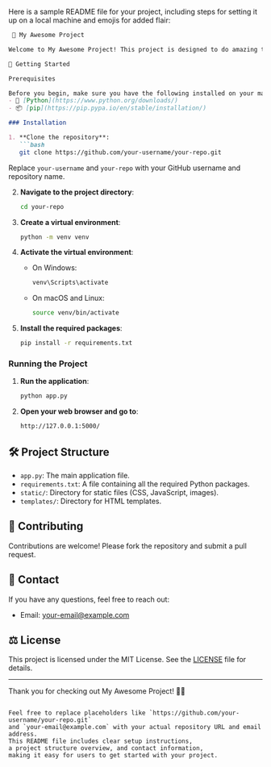 Here is a sample README file for your project, including steps for setting it up on a local machine and emojis for added flair:

```markdown
 🌟 My Awesome Project

Welcome to My Awesome Project! This project is designed to do amazing things. Follow the steps below to set it up on your local machine.

🚀 Getting Started

Prerequisites

Before you begin, make sure you have the following installed on your machine:
- 🐍 [Python](https://www.python.org/downloads/)
- 📦 [pip](https://pip.pypa.io/en/stable/installation/)

### Installation

1. **Clone the repository**:
   ```bash
   git clone https://github.com/your-username/your-repo.git
   ```
   Replace `your-username` and `your-repo` with your GitHub username and repository name.

2. **Navigate to the project directory**:
   ```bash
   cd your-repo
   ```

3. **Create a virtual environment**:
   ```bash
   python -m venv venv
   ```

4. **Activate the virtual environment**:
   - On Windows:
     ```bash
     venv\Scripts\activate
     ```
   - On macOS and Linux:
     ```bash
     source venv/bin/activate
     ```

5. **Install the required packages**:
   ```bash
   pip install -r requirements.txt
   ```

### Running the Project

1. **Run the application**:
   ```bash
   python app.py
   ```

2. **Open your web browser and go to**:
   ```
   http://127.0.0.1:5000/
   ```

## 🛠️ Project Structure

- `app.py`: The main application file.
- `requirements.txt`: A file containing all the required Python packages.
- `static/`: Directory for static files (CSS, JavaScript, images).
- `templates/`: Directory for HTML templates.

## 🤝 Contributing

Contributions are welcome! Please fork the repository and submit a pull request.

## 📧 Contact

If you have any questions, feel free to reach out:
- Email: [your-email@example.com](mailto:your-email@example.com)

## ⚖️ License

This project is licensed under the MIT License. See the [LICENSE](LICENSE) file for details.

---

Thank you for checking out My Awesome Project! 🚀✨
```

Feel free to replace placeholders like `https://github.com/your-username/your-repo.git`
and `your-email@example.com` with your actual repository URL and email address.
This README file includes clear setup instructions,
a project structure overview, and contact information,
making it easy for users to get started with your project.
